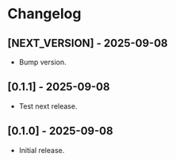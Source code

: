 # Changelog

## [NEXT_VERSION] - 2025-09-08
* Bump version.

## [0.1.1] - 2025-09-08
* Test next release.

## [0.1.0] - 2025-09-08
* Initial release.
